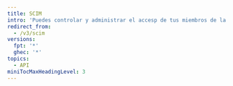 ```yaml
---
title: SCIM
intro: 'Puedes controlar y administrar el accesp de tus miembros de la organización de {% data variables.product.product_name %} utilizando la API de SCIM.'
redirect_from:
  - /v3/scim
versions:
  fpt: '*'
  ghec: '*'
topics:
  - API
miniTocMaxHeadingLevel: 3
---
```


<!--
  Operations are automatically generated. Markdown for this page is located in data/reusables/rest-reference/scim
-->
